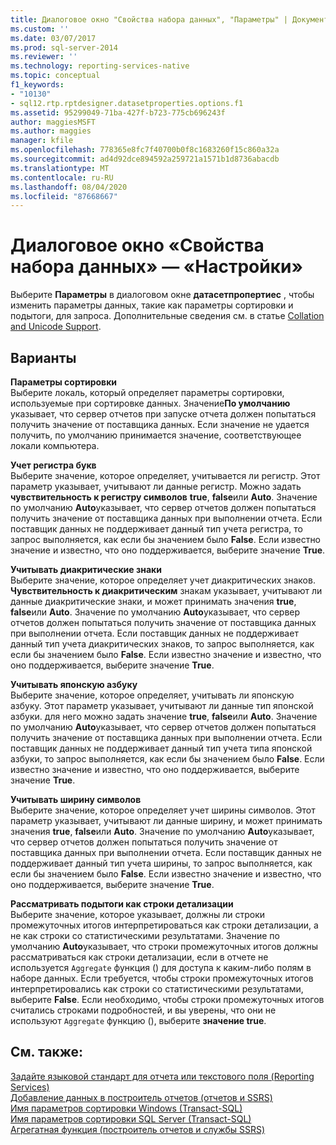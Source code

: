 ```yaml
---
title: Диалоговое окно "Свойства набора данных", "Параметры" | Документация Майкрософт
ms.custom: ''
ms.date: 03/07/2017
ms.prod: sql-server-2014
ms.reviewer: ''
ms.technology: reporting-services-native
ms.topic: conceptual
f1_keywords:
- "10130"
- sql12.rtp.rptdesigner.datasetproperties.options.f1
ms.assetid: 95299049-71ba-427f-b723-775cb696243f
author: maggiesMSFT
ms.author: maggies
manager: kfile
ms.openlocfilehash: 778365e8fc7f40700b0f8c1683260f15c860a32a
ms.sourcegitcommit: ad4d92dce894592a259721a1571b1d8736abacdb
ms.translationtype: MT
ms.contentlocale: ru-RU
ms.lasthandoff: 08/04/2020
ms.locfileid: "87668667"
---
```

# <a name="dataset-properties-dialog-box-options"></a>Диалоговое окно «Свойства набора данных» — «Настройки»
  Выберите **Параметры** в диалоговом окне **датасетпропертиес** , чтобы изменить параметры данных, такие как параметры сортировки и подытоги, для запроса. Дополнительные сведения см. в статье [Collation and Unicode Support](../relational-databases/collations/collation-and-unicode-support.md).  
  
## <a name="options"></a>Варианты  
 **Параметры сортировки**  
 Выберите локаль, который определяет параметры сортировки, используемые при сортировке данных. Значение**По умолчанию** указывает, что сервер отчетов при запуске отчета должен попытаться получить значение от поставщика данных. Если значение не удается получить, по умолчанию принимается значение, соответствующее локали компьютера.  
  
 **Учет регистра букв**  
 Выберите значение, которое определяет, учитывается ли регистр. Этот параметр указывает, учитывают ли данные регистр. Можно задать **чувствительность к регистру символов** **true**, **false**или **Auto**. Значение по умолчанию **Auto**указывает, что сервер отчетов должен попытаться получить значение от поставщика данных при выполнении отчета. Если поставщик данных не поддерживает данный тип учета регистра, то запрос выполняется, как если бы значением было **False**. Если известно значение и известно, что оно поддерживается, выберите значение **True**.  
  
 **Учитывать диакритические знаки**  
 Выберите значение, которое определяет учет диакритических знаков. **Чувствительность к диакритическим** знакам указывает, учитывают ли данные диакритические знаки, и может принимать значения **true**, **false**или **Auto**. Значение по умолчанию **Auto**указывает, что сервер отчетов должен попытаться получить значение от поставщика данных при выполнении отчета. Если поставщик данных не поддерживает данный тип учета диакритических знаков, то запрос выполняется, как если бы значением было **False**. Если известно значение и известно, что оно поддерживается, выберите значение **True**.  
  
 **Учитывать японскую азбуку**  
 Выберите значение, которое определяет, учитывать ли японскую азбуку. Этот параметр указывает, учитывают ли данные тип японской азбуки. для него можно задать значение **true**, **false**или **Auto**. Значение по умолчанию **Auto**указывает, что сервер отчетов должен попытаться получить значение от поставщика данных при выполнении отчета. Если поставщик данных не поддерживает данный тип учета типа японской азбуки, то запрос выполняется, как если бы значением было **False**. Если известно значение и известно, что оно поддерживается, выберите значение **True**.  
  
 **Учитывать ширину символов**  
 Выберите значение, которое определяет учет ширины символов. Этот параметр указывает, учитывают ли данные ширину, и может принимать значения **true**, **false**или **Auto**. Значение по умолчанию **Auto**указывает, что сервер отчетов должен попытаться получить значение от поставщика данных при выполнении отчета. Если поставщик данных не поддерживает данный тип учета ширины, то запрос выполняется, как если бы значением было **False**. Если известно значение и известно, что оно поддерживается, выберите значение **True**.  
  
 **Рассматривать подытоги как строки детализации**  
 Выберите значение, которое указывает, должны ли строки промежуточных итогов интерпретироваться как строки детализации, а не как строки со статистическими результатами. Значение по умолчанию **Auto**указывает, что строки промежуточных итогов должны рассматриваться как строки детализации, если в отчете не используется `Aggregate` функция () для доступа к каким-либо полям в наборе данных. Если требуется, чтобы строки промежуточных итогов интерпретировались как строки со статистическими результатами, выберите **False**. Если необходимо, чтобы строки промежуточных итогов считались строками подробностей, и вы уверены, что они не используют `Aggregate` функцию (), выберите **значение true**.  
  
## <a name="see-also"></a>См. также:  
 [Задайте языковой стандарт для отчета или текстового поля &#40;Reporting Services&#41;](report-design/set-the-locale-for-a-report-or-text-box-reporting-services.md)   
 [Добавление данных в построитель отчетов &#40;отчетов и SSRS&#41;](report-data/report-datasets-ssrs.md)   
 [Имя параметров сортировки Windows (Transact-SQL)](/sql/t-sql/statements/windows-collation-name-transact-sql)   
 [Имя параметров сортировки SQL Server (Transact-SQL)](/sql/t-sql/statements/sql-server-collation-name-transact-sql)   
 [Агрегатная функция (построитель отчетов и службы SSRS)](report-design/report-builder-functions-aggregate-function.md)  
  
  
